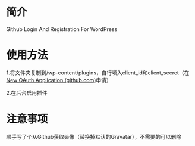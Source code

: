 # 简介
Github Login And Registration For WordPress
# 使用方法
1.将文件夹复制到/wp-content/plugins，自行填入client_id和client_secret（在[New OAuth Application (github.com)](https://github.com/settings/applications/new)申请）

2.在后台启用插件

# 注意事项
顺手写了个从Github获取头像（替换掉默认的Gravatar），不需要的可以删除

